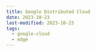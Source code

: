 ```yaml
---
title: Google Distributed Cloud
date: 2023-10-23
last-modified: 2023-10-23
tags:
  - google-cloud
  - edge
---
```

